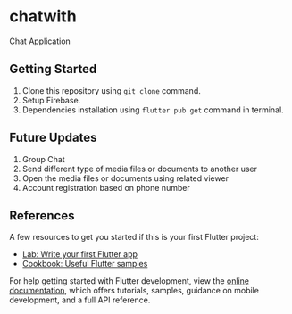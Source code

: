 # chatwith

Chat Application 

## Getting Started
1. Clone this repository using `git clone` command.
2. Setup Firebase.
3. Dependencies installation using `flutter pub get` command in terminal.

## Future Updates
1. Group Chat
2. Send different type of media files or documents to another user
3. Open the media files or documents using related viewer
4. Account registration based on phone number

## References
A few resources to get you started if this is your first Flutter project:

- [Lab: Write your first Flutter app](https://docs.flutter.dev/get-started/codelab)
- [Cookbook: Useful Flutter samples](https://docs.flutter.dev/cookbook)

For help getting started with Flutter development, view the
[online documentation](https://docs.flutter.dev/), which offers tutorials,
samples, guidance on mobile development, and a full API reference.
